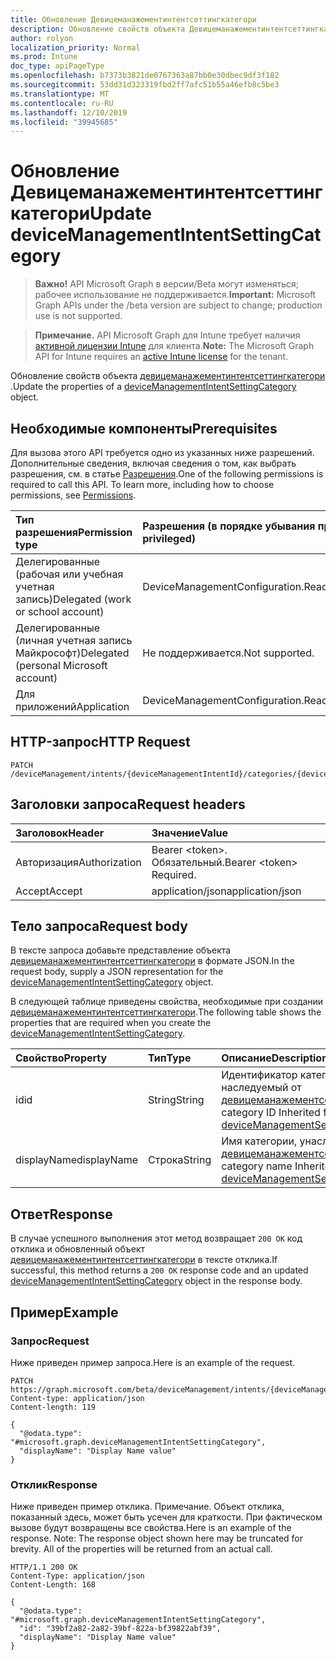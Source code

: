 ```yaml
---
title: Обновление Девицеманажементинтентсеттингкатегори
description: Обновление свойств объекта Девицеманажементинтентсеттингкатегори.
author: rolyon
localization_priority: Normal
ms.prod: Intune
doc_type: apiPageType
ms.openlocfilehash: b7373b3821de0767363a87bb0e30dbec9df3f182
ms.sourcegitcommit: 53dd31d323319fbd2ff7afc51b55a46efb8c5be3
ms.translationtype: MT
ms.contentlocale: ru-RU
ms.lasthandoff: 12/10/2019
ms.locfileid: "39945685"
---
```

# <a name="update-devicemanagementintentsettingcategory"></a><span data-ttu-id="a5efb-103">Обновление Девицеманажементинтентсеттингкатегори</span><span class="sxs-lookup"><span data-stu-id="a5efb-103">Update deviceManagementIntentSettingCategory</span></span>

> <span data-ttu-id="a5efb-104">**Важно!** API Microsoft Graph в версии/Beta могут изменяться; рабочее использование не поддерживается.</span><span class="sxs-lookup"><span data-stu-id="a5efb-104">**Important:** Microsoft Graph APIs under the /beta version are subject to change; production use is not supported.</span></span>

> <span data-ttu-id="a5efb-105">**Примечание.** API Microsoft Graph для Intune требует наличия [активной лицензии Intune](https://go.microsoft.com/fwlink/?linkid=839381) для клиента.</span><span class="sxs-lookup"><span data-stu-id="a5efb-105">**Note:** The Microsoft Graph API for Intune requires an [active Intune license](https://go.microsoft.com/fwlink/?linkid=839381) for the tenant.</span></span>

<span data-ttu-id="a5efb-106">Обновление свойств объекта [девицеманажементинтентсеттингкатегори](../resources/intune-deviceintent-devicemanagementintentsettingcategory.md) .</span><span class="sxs-lookup"><span data-stu-id="a5efb-106">Update the properties of a [deviceManagementIntentSettingCategory](../resources/intune-deviceintent-devicemanagementintentsettingcategory.md) object.</span></span>

## <a name="prerequisites"></a><span data-ttu-id="a5efb-107">Необходимые компоненты</span><span class="sxs-lookup"><span data-stu-id="a5efb-107">Prerequisites</span></span>
<span data-ttu-id="a5efb-p101">Для вызова этого API требуется одно из указанных ниже разрешений. Дополнительные сведения, включая сведения о том, как выбрать разрешения, см. в статье [Разрешения](/graph/permissions-reference).</span><span class="sxs-lookup"><span data-stu-id="a5efb-p101">One of the following permissions is required to call this API. To learn more, including how to choose permissions, see [Permissions](/graph/permissions-reference).</span></span>

|<span data-ttu-id="a5efb-110">Тип разрешения</span><span class="sxs-lookup"><span data-stu-id="a5efb-110">Permission type</span></span>|<span data-ttu-id="a5efb-111">Разрешения (в порядке убывания привилегий)</span><span class="sxs-lookup"><span data-stu-id="a5efb-111">Permissions (from most to least privileged)</span></span>|
|:---|:---|
|<span data-ttu-id="a5efb-112">Делегированные (рабочая или учебная учетная запись)</span><span class="sxs-lookup"><span data-stu-id="a5efb-112">Delegated (work or school account)</span></span>|<span data-ttu-id="a5efb-113">DeviceManagementConfiguration.ReadWrite.All</span><span class="sxs-lookup"><span data-stu-id="a5efb-113">DeviceManagementConfiguration.ReadWrite.All</span></span>|
|<span data-ttu-id="a5efb-114">Делегированные (личная учетная запись Майкрософт)</span><span class="sxs-lookup"><span data-stu-id="a5efb-114">Delegated (personal Microsoft account)</span></span>|<span data-ttu-id="a5efb-115">Не поддерживается.</span><span class="sxs-lookup"><span data-stu-id="a5efb-115">Not supported.</span></span>|
|<span data-ttu-id="a5efb-116">Для приложений</span><span class="sxs-lookup"><span data-stu-id="a5efb-116">Application</span></span>|<span data-ttu-id="a5efb-117">DeviceManagementConfiguration.ReadWrite.All</span><span class="sxs-lookup"><span data-stu-id="a5efb-117">DeviceManagementConfiguration.ReadWrite.All</span></span>|

## <a name="http-request"></a><span data-ttu-id="a5efb-118">HTTP-запрос</span><span class="sxs-lookup"><span data-stu-id="a5efb-118">HTTP Request</span></span>
<!-- {
  "blockType": "ignored"
}
-->
``` http
PATCH /deviceManagement/intents/{deviceManagementIntentId}/categories/{deviceManagementIntentSettingCategoryId}
```

## <a name="request-headers"></a><span data-ttu-id="a5efb-119">Заголовки запроса</span><span class="sxs-lookup"><span data-stu-id="a5efb-119">Request headers</span></span>
|<span data-ttu-id="a5efb-120">Заголовок</span><span class="sxs-lookup"><span data-stu-id="a5efb-120">Header</span></span>|<span data-ttu-id="a5efb-121">Значение</span><span class="sxs-lookup"><span data-stu-id="a5efb-121">Value</span></span>|
|:---|:---|
|<span data-ttu-id="a5efb-122">Авторизация</span><span class="sxs-lookup"><span data-stu-id="a5efb-122">Authorization</span></span>|<span data-ttu-id="a5efb-123">Bearer &lt;token&gt;. Обязательный.</span><span class="sxs-lookup"><span data-stu-id="a5efb-123">Bearer &lt;token&gt; Required.</span></span>|
|<span data-ttu-id="a5efb-124">Accept</span><span class="sxs-lookup"><span data-stu-id="a5efb-124">Accept</span></span>|<span data-ttu-id="a5efb-125">application/json</span><span class="sxs-lookup"><span data-stu-id="a5efb-125">application/json</span></span>|

## <a name="request-body"></a><span data-ttu-id="a5efb-126">Тело запроса</span><span class="sxs-lookup"><span data-stu-id="a5efb-126">Request body</span></span>
<span data-ttu-id="a5efb-127">В тексте запроса добавьте представление объекта [девицеманажементинтентсеттингкатегори](../resources/intune-deviceintent-devicemanagementintentsettingcategory.md) в формате JSON.</span><span class="sxs-lookup"><span data-stu-id="a5efb-127">In the request body, supply a JSON representation for the [deviceManagementIntentSettingCategory](../resources/intune-deviceintent-devicemanagementintentsettingcategory.md) object.</span></span>

<span data-ttu-id="a5efb-128">В следующей таблице приведены свойства, необходимые при создании [девицеманажементинтентсеттингкатегори](../resources/intune-deviceintent-devicemanagementintentsettingcategory.md).</span><span class="sxs-lookup"><span data-stu-id="a5efb-128">The following table shows the properties that are required when you create the [deviceManagementIntentSettingCategory](../resources/intune-deviceintent-devicemanagementintentsettingcategory.md).</span></span>

|<span data-ttu-id="a5efb-129">Свойство</span><span class="sxs-lookup"><span data-stu-id="a5efb-129">Property</span></span>|<span data-ttu-id="a5efb-130">Тип</span><span class="sxs-lookup"><span data-stu-id="a5efb-130">Type</span></span>|<span data-ttu-id="a5efb-131">Описание</span><span class="sxs-lookup"><span data-stu-id="a5efb-131">Description</span></span>|
|:---|:---|:---|
|<span data-ttu-id="a5efb-132">id</span><span class="sxs-lookup"><span data-stu-id="a5efb-132">id</span></span>|<span data-ttu-id="a5efb-133">String</span><span class="sxs-lookup"><span data-stu-id="a5efb-133">String</span></span>|<span data-ttu-id="a5efb-134">Идентификатор категории, наследуемый от [девицеманажементсеттингкатегори](../resources/intune-deviceintent-devicemanagementsettingcategory.md)</span><span class="sxs-lookup"><span data-stu-id="a5efb-134">The category ID Inherited from [deviceManagementSettingCategory](../resources/intune-deviceintent-devicemanagementsettingcategory.md)</span></span>|
|<span data-ttu-id="a5efb-135">displayName</span><span class="sxs-lookup"><span data-stu-id="a5efb-135">displayName</span></span>|<span data-ttu-id="a5efb-136">Строка</span><span class="sxs-lookup"><span data-stu-id="a5efb-136">String</span></span>|<span data-ttu-id="a5efb-137">Имя категории, унаследованное от [девицеманажементсеттингкатегори](../resources/intune-deviceintent-devicemanagementsettingcategory.md)</span><span class="sxs-lookup"><span data-stu-id="a5efb-137">The category name Inherited from [deviceManagementSettingCategory](../resources/intune-deviceintent-devicemanagementsettingcategory.md)</span></span>|



## <a name="response"></a><span data-ttu-id="a5efb-138">Ответ</span><span class="sxs-lookup"><span data-stu-id="a5efb-138">Response</span></span>
<span data-ttu-id="a5efb-139">В случае успешного выполнения этот метод возвращает `200 OK` код отклика и обновленный объект [девицеманажементинтентсеттингкатегори](../resources/intune-deviceintent-devicemanagementintentsettingcategory.md) в тексте отклика.</span><span class="sxs-lookup"><span data-stu-id="a5efb-139">If successful, this method returns a `200 OK` response code and an updated [deviceManagementIntentSettingCategory](../resources/intune-deviceintent-devicemanagementintentsettingcategory.md) object in the response body.</span></span>

## <a name="example"></a><span data-ttu-id="a5efb-140">Пример</span><span class="sxs-lookup"><span data-stu-id="a5efb-140">Example</span></span>

### <a name="request"></a><span data-ttu-id="a5efb-141">Запрос</span><span class="sxs-lookup"><span data-stu-id="a5efb-141">Request</span></span>
<span data-ttu-id="a5efb-142">Ниже приведен пример запроса.</span><span class="sxs-lookup"><span data-stu-id="a5efb-142">Here is an example of the request.</span></span>
``` http
PATCH https://graph.microsoft.com/beta/deviceManagement/intents/{deviceManagementIntentId}/categories/{deviceManagementIntentSettingCategoryId}
Content-type: application/json
Content-length: 119

{
  "@odata.type": "#microsoft.graph.deviceManagementIntentSettingCategory",
  "displayName": "Display Name value"
}
```

### <a name="response"></a><span data-ttu-id="a5efb-143">Отклик</span><span class="sxs-lookup"><span data-stu-id="a5efb-143">Response</span></span>
<span data-ttu-id="a5efb-p102">Ниже приведен пример отклика. Примечание. Объект отклика, показанный здесь, может быть усечен для краткости. При фактическом вызове будут возвращены все свойства.</span><span class="sxs-lookup"><span data-stu-id="a5efb-p102">Here is an example of the response. Note: The response object shown here may be truncated for brevity. All of the properties will be returned from an actual call.</span></span>
``` http
HTTP/1.1 200 OK
Content-Type: application/json
Content-Length: 168

{
  "@odata.type": "#microsoft.graph.deviceManagementIntentSettingCategory",
  "id": "39bf2a82-2a82-39bf-822a-bf39822abf39",
  "displayName": "Display Name value"
}
```





